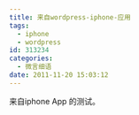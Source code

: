 ```yaml
---
title: 来自wordpress-iphone-应用
tags:
  - iphone
  - wordpress
id: 313234
categories:
  - 微言细语
date: 2011-11-20 15:03:12
---
```


来自iphone App 的测试。